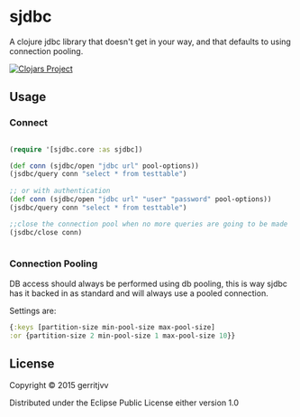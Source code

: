 # sjdbc

A clojure jdbc library that doesn't get in your way, and that defaults to using connection pooling.


[![Clojars Project](http://clojars.org/sjdbc/latest-version.svg)](http://clojars.org/sjdbc)

## Usage

### Connect

```clojure

(require '[sjdbc.core :as sjdbc])

(def conn (sjdbc/open "jdbc url" pool-options))
(jsdbc/query conn "select * from testtable")
  
;; or with authentication
(def conn (sjdbc/open "jdbc url" "user" "password" pool-options))
(jsdbc/query conn "select * from testtable")

;;close the connection pool when no more queries are going to be made
(jsdbc/close conn)
  

```


### Connection Pooling

DB access should always be performed using db pooling, this is way sjdbc has it backed in as standard and 
will always use a pooled connection.

Settings are:

```clojure
{:keys [partition-size min-pool-size max-pool-size] 
:or {partition-size 2 min-pool-size 1 max-pool-size 10}}
```

## License

Copyright © 2015 gerritjvv

Distributed under the Eclipse Public License either version 1.0
